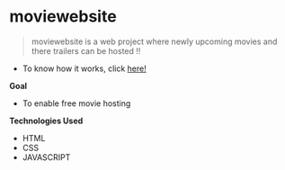 # moviewebsite
> moviewebsite is a web project where newly upcoming movies and there trailers  can be hosted !!

* To know how it works, click [here!](https://femioluwadamilola.github.io/moviewebsite/public/#)

**Goal**
* To enable free movie hosting

**Technologies Used**
* HTML
* CSS
* JAVASCRIPT 

